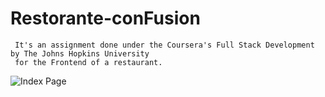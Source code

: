 # Restorante-conFusion
     It's an assignment done under the Coursera's Full Stack Development by The Johns Hopkins University 
     for the Frontend of a restaurant.
   
 ![Index Page](https://raw.githubusercontent.com/ab-anand/Restorante-conFusion/screenshots/index.png)

